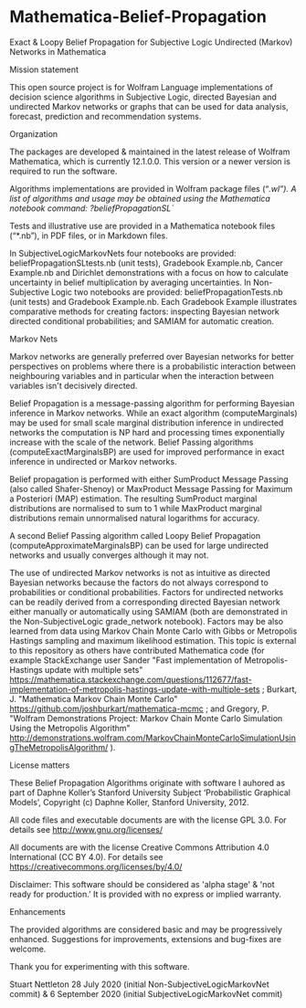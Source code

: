 # Mathematica-Belief-Propagation
Exact &amp; Loopy Belief Propagation for Subjective Logic Undirected (Markov) Networks in Mathematica

Mission statement 

This open source project is for Wolfram Language implementations of decision science algorithms in Subjective Logic, directed Bayesian and undirected Markov networks or graphs that can be used for data analysis, forecast, prediction and recommendation systems.

Organization

The packages are developed & maintained in the latest release of Wolfram Mathematica, which is currently  12.1.0.0. This version or a newer version is required to run the software.

Algorithms implementations are provided in Wolfram package files (“*.wl”). A list of algorithms and usage may be obtained using the Mathematica notebook command:
?beliefPropagationSL`*

Tests and illustrative use are provided in a Mathematica notebook files (“*.nb”), in PDF files, or in Markdown files.

In SubjectiveLogicMarkovNets four notebooks are provided: beliefPropagationSLtests.nb (unit tests), Gradebook Example.nb, Cancer Example.nb and Dirichlet demonstrations with a focus on how to calculate uncertainty in belief multiplication by averaging uncertainties. In Non-Subjective Logic two notebooks are provided: beliefPropagationTests.nb (unit tests) and Gradebook Example.nb. Each Gradebook Example illustrates comparative methods for creating factors: inspecting Bayesian network directed conditional probabilities; and SAMIAM for automatic creation.

Markov Nets

Markov networks are generally preferred over Bayesian networks for better perspectives on problems where there is a probabilistic interaction between neighbouring variables and in particular when the interaction between variables isn't decisively directed.

Belief Propagation is a message-passing algorithm for performing Bayesian inference in Markov networks. While an exact algorithm (computeMarginals) may be used for small scale marginal distribution inference in undirected networks the computation is NP hard and processing times exponentially increase with the scale of the network. Belief Passing algorithms (computeExactMarginalsBP) are used for improved performance in exact inference in undirected or Markov networks.

Belief propagation is performed with either SumProduct Message Passing (also called Shafer-Shenoy) or MaxProduct Message Passing for Maximum a Posteriori (MAP) estimation. The resulting SumProduct marginal distributions are normalised to sum to 1 while MaxProduct marginal distributions remain unnormalised natural logarithms for accuracy.

A second Belief Passing algorithm called Loopy Belief Propagation (computeApproximateMarginalsBP) can be used for large undirected networks and usually converges although it may not.

The use of undirected Markov networks is not as intuitive as directed Bayesian networks because the factors do not always correspond to probabilities or conditional probabilities. Factors for undirected networks can be readily derived from a corresponding directed Bayesian network either manually or automatically using SAMIAM (both are demonstrated in the Non-SubjectiveLogic grade_network notebook). Factors may be also learned from data using Markov Chain Monte Carlo with Gibbs or Metropolis Hastings sampling and maximum likelihood estimation. This topic is external to this repository as others have contributed Mathematica code (for example StackExchange user Sander "Fast implementation of Metropolis-Hastings update with multiple sets" https://mathematica.stackexchange.com/questions/112677/fast-implementation-of-metropolis-hastings-update-with-multiple-sets ; Burkart, J. "Mathematica Markov Chain Monte Carlo" https://github.com/joshburkart/mathematica-mcmc ; and Gregory, P. "Wolfram Demonstrations Project: Markov Chain Monte Carlo Simulation Using the Metropolis Algorithm" http://demonstrations.wolfram.com/MarkovChainMonteCarloSimulationUsingTheMetropolisAlgorithm/ ).

License matters

These Belief Propagation Algorithms originate with software I auhored as part of Daphne Koller’s Stanford University Subject ‘Probabilistic Graphical Models’, Copyright (c) Daphne Koller, Stanford University, 2012.

All code files and executable documents are with the license GPL 3.0. For details see http://www.gnu.org/licenses/

All documents are with the license Creative Commons Attribution 4.0 International (CC BY 4.0). For details see https://creativecommons.org/licenses/by/4.0/

Disclaimer: This software should be considered as 'alpha stage' & 'not ready for production.' It is provided with no express or implied warranty.
 
Enhancements

The provided algorithms are considered basic and may be progressively enhanced. Suggestions for improvements, extensions and bug-fixes are welcome.

Thank you for experimenting with this software.

Stuart Nettleton 28 July 2020 (initial Non-SubjectiveLogicMarkovNet commit) & 6 September 2020 (initial SubjectiveLogicMarkovNet commit)
